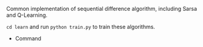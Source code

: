 Common implementation of sequential difference algorithm, including Sarsa and Q-Learning.

```cd learn``` and run ```python train.py``` to train these algorithms.

* Command
